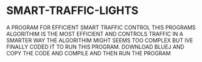 # SMART-TRAFFIC-LIGHTS
A PROGRAM FOR EFFICIENT SMART TRAFFIC CONTROL
THIS PROGRAMS ALGORITHIM IS THE MOST EFFICIENT AND CONTROLS TRAFFIC IN A SMARTER WAY
THE ALGORITHIM MIGHT SEEMS TOO COMPLEX BUT IVE FINALLY CODED IT
TO RUN THIS PROGRAM. DOWNLOAD BLUEJ AND COPY THE CODE AND COMPILE AND THEN RUN THE PROGRAM
